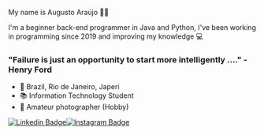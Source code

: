 My name is Augusto Araújo 👱🏼

I'm a beginner back-end programmer in Java and Python, I've been working in programming since 2019 and improving my knowledge 💻

### "Failure is just an opportunity to start more intelligently ...." - Henry Ford 

- 🏡 Brazil, Rio de Janeiro, Japeri
- 📚 Information Technology Student
- 📸 Amateur photographer (Hobby)

[![Linkedin Badge](https://img.shields.io/badge/-LinkedIn-blue?style=flat-square&logo=Linkedin&logoColor=white&link=https://www.linkedin.com/in/augustoaraujo13/)](https://www.linkedin.com/in/augustoaraujo13/)[![Instagram Badge](https://img.shields.io/badge/-Instagram-violet?style=flat-square&logo=Instagram&logoColor=white&link=https://www.instagram.com/augustoaraujo4520/?hl=pt-br)](https://www.instagram.com/augustoaraujo4520/?hl=pt-br)
